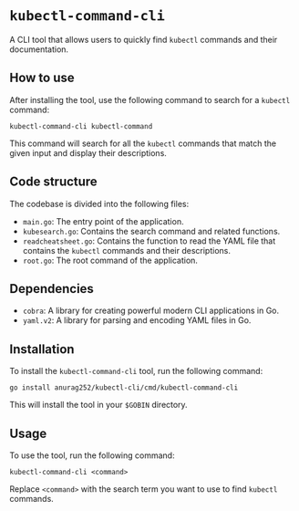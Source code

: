 # `kubectl-command-cli`

A CLI tool that allows users to quickly find `kubectl` commands and their documentation.

## How to use

After installing the tool, use the following command to search for a `kubectl` command:

`kubectl-command-cli kubectl-command`


This command will search for all the `kubectl` commands that match the given input and display their descriptions.

## Code structure

The codebase is divided into the following files:

- `main.go`: The entry point of the application.
- `kubesearch.go`: Contains the search command and related functions.
- `readcheatsheet.go`: Contains the function to read the YAML file that contains the `kubectl` commands and their descriptions.
- `root.go`: The root command of the application.

## Dependencies

- `cobra`: A library for creating powerful modern CLI applications in Go.
- `yaml.v2`: A library for parsing and encoding YAML files in Go.

## Installation

To install the `kubectl-command-cli` tool, run the following command:

`go install anurag252/kubectl-cli/cmd/kubectl-command-cli`


This will install the tool in your `$GOBIN` directory.

## Usage

To use the tool, run the following command:

`kubectl-command-cli <command>`

Replace `<command>` with the search term you want to use to find `kubectl` commands.
